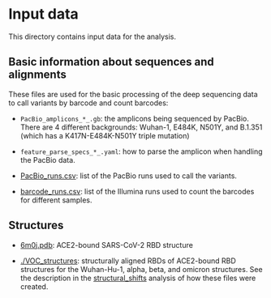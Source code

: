 # Input data
This directory contains input data for the analysis.

## Basic information about sequences and alignments

These files are used for the basic processing of the deep sequencing data to call variants by barcode and count barcodes:

   - `PacBio_amplicons_*_.gb`: the amplicons being sequenced by PacBio.
     There are 4 different backgrounds: Wuhan-1, E484K, N501Y, and B.1.351 (which has a K417N-E484K-N501Y triple mutation)

   - `feature_parse_specs_*_.yaml`: how to parse the amplicon when handling the PacBio data.

   - [PacBio_runs.csv](PacBio_runs.csv): list of the PacBio runs used to call the variants.

   - [barcode_runs.csv](barcode_runs.csv): list of the Illumina runs used to count the barcodes for different samples.

## Structures

   - [6m0j.pdb](6m0j.pdb): ACE2-bound SARS-CoV-2 RBD structure
   
   - [./VOC_structures](./VOC_structures): structurally aligned RBDs of ACE2-bound RBD structures for the Wuhan-Hu-1, alpha, beta, and omicron structures. See the description in the [structural_shifts](../structural_shifts.Rmd) analysis of how these files were created.
   